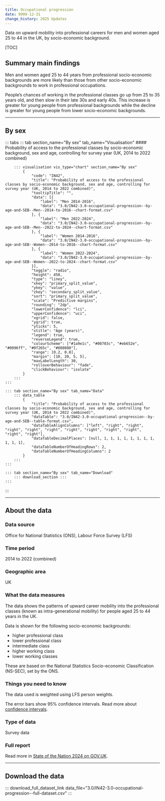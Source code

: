 ```yaml
---
title: Occupational progression
date: 9999-12-31
change_history: 2025 Updates
---
```


Data on upward mobility into professional careers for men and women aged 25 to 44 in the UK, by socio-economic background.

[TOC]

## Summary main findings

Men and women aged 25 to 44 years from professional socio-economic backgrounds are more likely than those from other socio-economic backgrounds to work in professional occupations.

People’s chances of working in the professional classes go up from 25 to 35 years old, and then slow in their late 30s and early 40s. This increase is greater for young people from professional backgrounds while the decline is greater for young people from lower socio-economic backgrounds.

---

## By sex

::: tabs
    ::: tab section_name="By sex" tab_name="Visualisation"
        #### Probability of access to the professional classes by socio-economic background, sex and age, controlling for survey year (UK, 2014 to 2022 combined)

        ::: visualisation vis_type="chart" section_name="By sex"
            {
                "code": "IN42",
                "title": "Probability of access to the professional classes by socio-economic background, sex and age, controlling for survey year (UK, 2014 to 2022 combined)",
                "tooltipTitle": "",
                "data": [{
                    "label": "Men 2014-2016",
                    "data": "3.0/IN42-3.0-occupational-progression--by-age-and-SEB--Men--2014-to-2016--chart-format.csv"
                }, {
                    "label": "Men 2022-2024",
                    "data": "3.0/IN42-3.0-occupational-progression--by-age-and-SEB--Men--2022-to-2024--chart-format.csv"
                }, {
                    "label": "Women 2014-2016",
                    "data": "3.0/IN42-3.0-occupational-progression--by-age-and-SEB--Women--2014-to-2016--chart-format.csv"
                }, {
                    "label": "Women 2022-2024",
                    "data": "3.0/IN42-3.0-occupational-progression--by-age-and-SEB--Women--2022-to-2024--chart-format.csv"
                }],
                "toggle": "radio",
                "height": 450,
                "type": "liney",
                "xkey": "primary_split_value",
                "ykey": "value",
                "zkey": "secondary_split_value",
                "sort": "primary_split_value",
                "scale": "Predictive margins",
                "rounding": "2dp",
                "lowerConfidence": "lci",
                "upperConfidence": "uci",
                "xgrid": false,
                "ygrid": true,
                "yticks": 5,
                "xtitle": "Age (years)",
                "legend": true,
                "reverseLegend": true,
                "colourScheme": ["#1a9e1c", "#00703c", "#eb652e", "#0096ff", "#0f265c", "#808080"],
                "range": [0.2, 0.8],
                "margin": [10, 20, 5, 5],
                "maxLabelLength": 30,
                "rolloverBehaviour": "fade",
                "clickBehaviour": "isolate"
            }
        :::
    :::

    ::: tab section_name="By sex" tab_name="Data"
        ::: data_table
            {
                "title": "Probability of access to the professional classes by socio-economic background, sex and age, controlling for survey year (UK, 2014 to 2022 combined)",
                "dataTable": "3.0/IN42-3.0-occupational-progression--by-age-and-SEB--table-format.csv",
                "dataTableAlignColumns": ["left", "right", "right", "right", "right", "right", "right", "right", "right", "right", "right", "right"],
                "dataTableDecimalPlaces": [null, 1, 1, 1, 1, 1, 1, 1, 1, 1, 1, 1],
                "dataTableNumberOfHeadingRows": 2,
                "dataTableNumberOfHeadingColumns": 2
            }
        :::
    :::

    ::: tab section_name="By sex" tab_name="Download"
        ::: download_section :::
    :::
:::

---

## About the data

### Data source
Office for National Statistics (ONS), Labour Force Survey (LFS)

### Time period
2014 to 2022 (combined)

### Geographic area
UK

### What the data measures
The data shows the patterns of upward career mobility into the professional classes (known as intra-generational mobility) for people aged 25 to 44 years in the UK.

Data is shown for the following socio-economic backgrounds:

* higher professional class
* lower professional class
* intermediate class
* higher working class
* lower working classes

These are based on the National Statistics Socio-economic Classification (NS-SEC), set by the ONS.

### Things you need to know
The data used is weighted using LFS person weights.

The error bars show 95% confidence intervals. Read more about [confidence intervals](/about-our-analysis#confidence-intervals).

### Type of data
Survey data

### Full report
Read more in [State of the Nation 2024 on GOV.UK](https://www.gov.uk/government/publications/state-of-the-nation-2024-local-to-national-mapping-opportunities-for-all).

---

## Download the data

::: download_full_dataset_link data_file="3.0/IN42-3.0-occupational-progression--full-dataset.csv" :::
